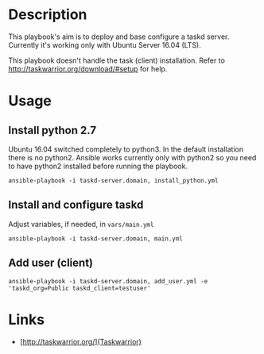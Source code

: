 # Description

This playbook's aim is to deploy and base configure a taskd server.
Currently it's working only with Ubuntu Server 16.04 (LTS).

This playbook doesn't handle the task (client) installation. Refer to http://taskwarrior.org/download/#setup for help.

# Usage

## Install python 2.7

Ubuntu 16.04 switched completely to python3. In the default installation there is no python2. Ansible works currently only with python2 so you need to have python2 installed before running the playbook.

```
ansible-playbook -i taskd-server.domain, install_python.yml
```

## Install and configure taskd

Adjust variables, if needed, in `vars/main.yml`

```
ansible-playbook -i taskd-server.domain, main.yml
```

## Add user (client)

```
ansible-playbook -i taskd-server.domain, add_user.yml -e 'taskd_org=Public taskd_client=testuser'
```

# Links

* [http://taskwarrior.org/](Taskwarrior)
